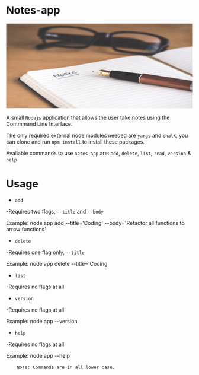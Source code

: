 # Notes-app 
![image of note and pen](note.jpg)

A small ```Nodejs``` application that allows the user take notes using the Commmand Line Interface.

The only required external node modules needed are ```yargs``` and ```chalk```, you can clone and run ```npm install``` to install these packages.

Available commands to use ```notes-app``` are: ```add```, ```delete```, ```list```, ```read```, ```version``` & ```help```

# Usage

* ```add```

-Requires two flags, ```--title``` and ```--body```

Example: node app add --title='Coding' --body='Refactor all functions to arrow functions'

* ```delete```

-Requires one flag only, ```--title```

Example: node app delete --title='Coding'

* ```list```

-Requires no flags at all

* ```version```

-Requires no flags at all

Example: node app --version

* ```help```

-Requires no flags at all

Example: node app --help

        Note: Commands are in all lower case.
